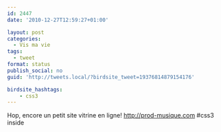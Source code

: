 ```yaml
---
id: 2447
date: '2010-12-27T12:59:27+01:00'

layout: post
categories:
  - Vis ma vie
tags:
  - tweet
format: status
publish_social: no
guid: 'http://tweets.local/?birdsite_tweet=19376814879154176'

birdsite_hashtags:
    - css3
---
```


Hop, encore un petit site vitrine en ligne! http://prod-musique.com #css3 inside